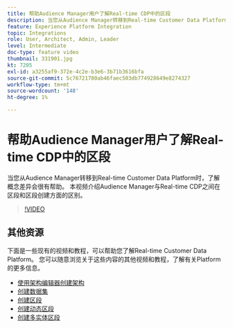 ```yaml
---
title: 帮助Audience Manager用户了解Real-time CDP中的区段
description: 当您从Audience Manager转移到Real-time Customer Data Platform时，了解概念差异会很有帮助。 本视频介绍Audience Manager与Real-time CDP之间在区段和区段创建方面的区别。
feature: Experience Platform Integration
topic: Integrations
role: User, Architect, Admin, Leader
level: Intermediate
doc-type: feature video
thumbnail: 331901.jpg
kt: 7205
exl-id: a3255af9-372e-4c2e-b3e6-3b71b3616bfa
source-git-commit: 5c76721780ab46faec503db774928649e8274327
workflow-type: tm+mt
source-wordcount: '148'
ht-degree: 1%

---
```


# 帮助Audience Manager用户了解Real-time CDP中的区段

当您从Audience Manager转移到Real-time Customer Data Platform时，了解概念差异会很有帮助。 本视频介绍Audience Manager与Real-time CDP之间在区段和区段创建方面的区别。

>[!VIDEO](https://video.tv.adobe.com/v/347028/?quality=12&learn=on&captions=chi_hans)

## 其他资源

下面是一些现有的视频和教程，可以帮助您了解Real-time Customer Data Platform。 您可以随意浏览关于这些内容的其他视频和教程，了解有关Platform的更多信息。

* [使用架构编辑器创建架构](https://experienceleague.adobe.com/docs/experience-platform/xdm/tutorials/create-schema-ui.html?lang=zh-Hans#getting-started)
* [创建数据集](https://experienceleague.adobe.com/docs/platform-learn/getting-started-for-data-architects-and-data-engineers/create-datasets.html?lang=zh-Hans#permissions-required)
* [创建区段](https://experienceleague.adobe.com/docs/platform-learn/tutorials/segments/create-segments.html?lang=zh-Hans#segments)
* [创建动态区段](https://experienceleague.adobe.com/docs/platform-learn/tutorials/segments/create-dynamic-segments.html?lang=zh-Hans#segments)
* [创建多实体区段](https://experienceleague.adobe.com/docs/platform-learn/tutorials/segments/create-multi-entity-segments.html?lang=zh-Hans#segments)
